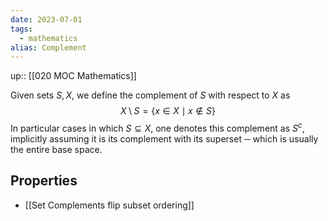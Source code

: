 ```yaml
---
date: 2023-07-01
tags:
  - mathematics
alias: Complement
---
```

up:: [[020 MOC Mathematics]]

Given sets $S, X$, we define the complement of $S$ with respect to $X$ as
$$
X \setminus S = \{x \in X \mid x \notin S\}
$$
In particular cases in which $S \subseteq X$, one denotes this complement as $S^c$, implicitly assuming it is its complement with its superset ─ which is usually the entire base space.

## Properties
- [[Set Complements flip subset ordering]]